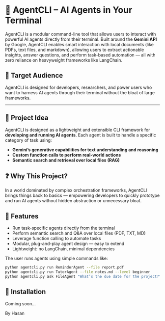 # 🤖 AgentCLI – AI Agents in Your Terminal

AgentCLI is a modular command-line tool that allows users to interact with powerful AI agents directly from their terminal. Built around the **Gemini API** by Google, AgentCLI enables smart interaction with local documents (like PDFs, text files, and markdown), allowing users to extract actionable insights, answer questions, and perform task-based automation — all with zero reliance on heavyweight frameworks like LangChain.

## 🎯 Target Audience

AgentCLI is designed for developers, researchers, and power users who want to harness AI agents through their terminal without the bloat of large frameworks.

---

## 🧠 Project Idea

AgentCLI is designed as a lightweight and extensible CLI framework for **developing and running AI agents**. Each agent is built to handle a specific category of task using:

- **Gemini’s generative capabilities for text understanding and reasoning**
- **Custom function calls to perform real-world actions**
- **Semantic search and retrieval over local files (RAG)**

## ❓ Why This Project?

In a world dominated by complex orchestration frameworks, AgentCLI brings things back to basics — empowering developers to quickly prototype and run AI agents without hidden abstraction or unnecessary bloat.

## 🚀 Features

- Run task-specific agents directly from the terminal
- Perform semantic search and Q&A over local files (PDF, TXT, MD)
- Leverage function calling to automate tasks
- Modular, plug-and-play agent design — easy to extend
- Lightweight: no LangChain, minimal dependencies

The user runs agents using simple commands like:

```bash
python agentcli.py run ReminderAgent --file report.pdf
python agentcli.py run TutorAgent --file notes.md --level beginner
python agentcli.py ask FileAgent "What’s the due date for the project?" --file tasks.txt
```

## 🔧 Installation

Coming soon...

By Hasan 